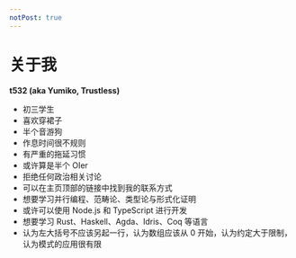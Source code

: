 ```yaml
---
notPost: true
---
```

# 关于我

**t532 (aka Yumiko, Trustless)**

- 初三学生
- 喜欢穿裙子
- 半个音游狗
- 作息时间很不规则
- 有严重的拖延习惯
- 或许算是半个 OIer
- 拒绝任何政治相关讨论
- 可以在主页顶部的链接中找到我的联系方式
- 想要学习并行编程、范畴论、类型论与形式化证明
- 或许可以使用 Node.js 和 TypeScript 进行开发
- 想要学习 Rust、Haskell、Agda、Idris、Coq 等语言
- 认为左大括号不应该另起一行，认为数组应该从 0 开始，认为约定大于限制，认为模式的应用很有限

